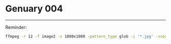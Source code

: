 # Genuary 004




-----

Reminder:

```zsh
ffmpeg -r 12 -f image2 -s 1080x1080 -pattern_type glob -i '*.jpg' -vcodec libx264 -crf 25  -pix_fmt yuv420p test.mp4
```